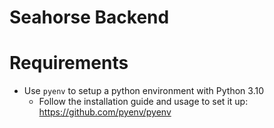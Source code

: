 # Seahorse Backend

# Requirements

-   Use `pyenv` to setup a python environment with Python 3.10
    -   Follow the installation guide and usage to set it up: https://github.com/pyenv/pyenv
